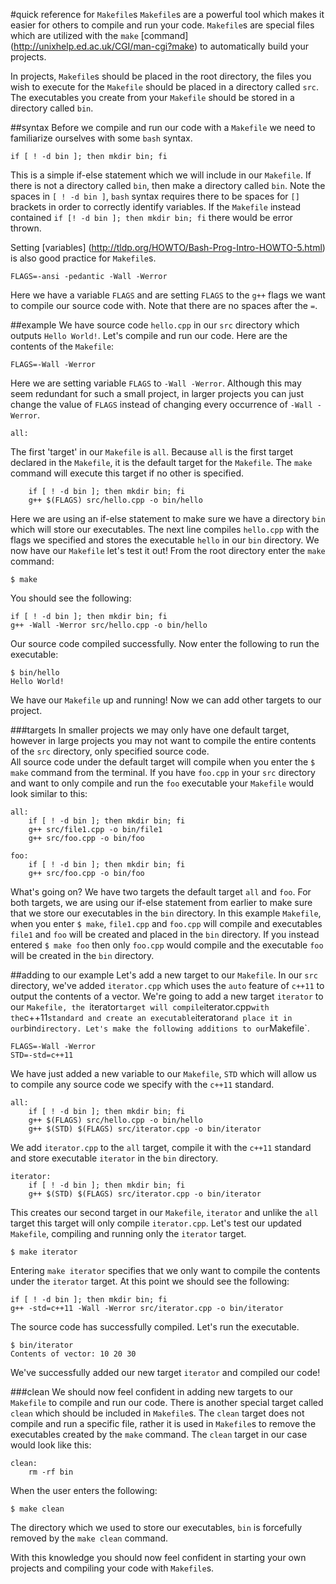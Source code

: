 #quick reference for ```Makefile```s
`Makefile`s are a powerful tool which makes it easier for others to compile and run your code.
`Makefile`s are special files which are utilized with the `make` [command] (http://unixhelp.ed.ac.uk/CGI/man-cgi?make) to automatically build your projects.  

In projects, `Makefile`s should be placed in the root directory, the files you wish to execute for the `Makefile` should be placed in a directory called `src`. 
The executables you create from your `Makefile` should be stored in a directory called `bin`.

##syntax
Before we compile and run our code with a `Makefile` we need to familiarize ourselves with some `bash` syntax. 
```
if [ ! -d bin ]; then mkdir bin; fi
```
This is a simple if-else statement which we will include in our `Makefile`. 
If there is not a directory called `bin`, then make a directory called `bin`. 
Note the spaces in `[ ! -d bin ]`, `bash` syntax requires there to be spaces for `[]` brackets in order to correctly identify variables. 
If the `Makefile` instead contained `if [! -d bin ]; then mkdir bin; fi` there would be error thrown. 

Setting [variables] (http://tldp.org/HOWTO/Bash-Prog-Intro-HOWTO-5.html) is also good practice for `Makefile`s.
```
FLAGS=-ansi -pedantic -Wall -Werror
```
Here we have a variable `FLAGS` and are setting `FLAGS` to the `g++` flags we want to compile our source code with.
Note that there are no spaces after the `=`.

##example
We have source code `hello.cpp` in our `src` directory which outputs `Hello World!`.
Let's compile and run our code.
Here are the contents of the `Makefile`: 
```
FLAGS=-Wall -Werror
```
Here we are setting variable `FLAGS` to `-Wall -Werror`. 
Although this may seem redundant for such a small project, in larger projects you can just change the value of `FLAGS` instead of changing every occurrence of `-Wall -Werror`.  

```
all:
```
The first 'target' in our `Makefile` is `all`.
Because `all` is the first target declared in the `Makefile`, it is the default target for the `Makefile`. 
The `make` command will execute this target if no other is specified.
```
	if [ ! -d bin ]; then mkdir bin; fi
	g++ $(FLAGS) src/hello.cpp -o bin/hello
```

Here we are using an if-else statement to make sure we have a directory `bin` which will store our executables.
The next line compiles `hello.cpp` with the flags we specified and stores the executable `hello` in our `bin` directory.
We now have our `Makefile` let's test it out!
From the root directory enter the `make` command:

```
$ make
```
You should see the following:
```
if [ ! -d bin ]; then mkdir bin; fi
g++ -Wall -Werror src/hello.cpp -o bin/hello
```
Our source code compiled successfully. 
Now enter the following to run the executable:
```
$ bin/hello
Hello World!	
```
We have our `Makefile` up and running! 
Now we can add other targets to our project.

###targets
In smaller projects we may only have one default target, however in large projects you may not want to compile the entire contents of the `src` directory, only specified source code.  
All source code under the default target will compile when you enter the `$ make` command from the terminal. 
If you have `foo.cpp` in your `src` directory and want to only compile and run the `foo` executable your `Makefile` would look similar to this:

```
all:
	if [ ! -d bin ]; then mkdir bin; fi
	g++ src/file1.cpp -o bin/file1
	g++ src/foo.cpp -o bin/foo

foo:
	if [ ! -d bin ]; then mkdir bin; fi
	g++ src/foo.cpp -o bin/foo
```

What's going on?
We have two targets the default target `all` and `foo`.
For both targets, we are using our if-else statement from earlier to make sure that we store our executables in the `bin` directory.
In this example `Makefile`, when you enter `$ make`, `file1.cpp` and `foo.cpp` will compile and executables `file1` and `foo` will be created and placed in the `bin` directory.
If you instead entered `$ make foo` then only `foo.cpp` would compile and the executable `foo` will be created in the `bin` directory.

##adding to our example
Let's add a new target to our `Makefile`.
In our `src` directory, we've added `iterator.cpp` which uses the `auto` feature of `c++11` to output the contents of a vector. 
We're going to add a new target `iterator` to our `Makefile, the `iterator` target will compile `iterator.cpp` with the `c++11` standard and create an executable `iterator` and place it in our `bin` directory.
Let's make the following additions to our `Makefile`.

```
FLAGS=-Wall -Werror
STD=-std=c++11
```
We have just added a new variable to our `Makefile`, `STD` which will allow us to compile any source code we specify with the `c++11` standard.

```
all:
	if [ ! -d bin ]; then mkdir bin; fi
	g++ $(FLAGS) src/hello.cpp -o bin/hello
	g++ $(STD) $(FLAGS) src/iterator.cpp -o bin/iterator
```
We add `iterator.cpp` to the `all` target, compile it with the `c++11` standard and store executable `iterator` in the `bin` directory.

```
iterator:
	if [ ! -d bin ]; then mkdir bin; fi
	g++ $(STD) $(FLAGS) src/iterator.cpp -o bin/iterator
```
This creates our second target in our `Makefile`, `iterator` and unlike the `all` target this target will only compile `iterator.cpp`.
Let's test our updated `Makefile`, compiling and running only the `iterator` target.

```
$ make iterator	
```
Entering `make iterator` specifies that we only want to compile the contents under the `iterator` target.
At this point we should see the following:

```
if [ ! -d bin ]; then mkdir bin; fi
g++ -std=c++11 -Wall -Werror src/iterator.cpp -o bin/iterator
```
The source code has successfully compiled. Let's run the executable.
```
$ bin/iterator
Contents of vector: 10 20 30
```
We've successfully added our new target `iterator` and compiled our code!

###clean
We should now feel confident in adding new targets to our `Makefile` to compile and run our code.
There is another special target called `clean` which should be included in `Makefile`s. 
The	`clean` target does not compile and run a specific file, rather it is used in `Makefile`s to remove the executables created by the `make` command.
The `clean` target in our case would look like this:

```
clean:
	rm -rf bin
```
When the user enters the following:
```
$ make clean
```
The directory which we used to store our executables, `bin` is forcefully removed by the `make clean` command.

With this knowledge you should now feel confident in starting your own projects and compiling your code with `Makefile`s.
